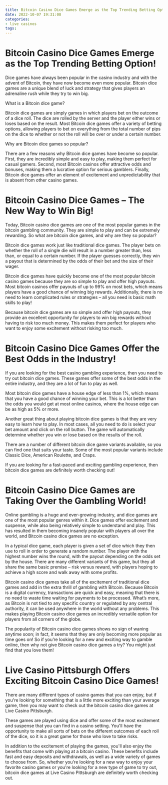 ```yaml
---
title: Bitcoin Casino Dice Games Emerge as the Top Trending Betting Option!
date: 2022-10-07 19:31:08
categories:
- live casinos
tags:
---
```



#  Bitcoin Casino Dice Games Emerge as the Top Trending Betting Option!

Dice games have always been popular in the casino industry and with the advent of Bitcoin, they have now become even more popular. Bitcoin dice games are a unique blend of luck and strategy that gives players an adrenaline rush while they try to win big.

What is a Bitcoin dice game?

Bitcoin dice games are simply games in which players bet on the outcome of a dice roll. The dice are rolled by the server and the player either wins or loses based on the result. Most Bitcoin dice games offer a variety of betting options, allowing players to bet on everything from the total number of pips on the dice to whether or not the roll will be over or under a certain number.

Why are Bitcoin dice games so popular?

There are a few reasons why Bitcoin dice games have become so popular. First, they are incredibly simple and easy to play, making them perfect for casual gamers. Second, most Bitcoin casinos offer attractive odds and bonuses, making them a lucrative option for serious gamblers. Finally, Bitcoin dice games offer an element of excitement and unpredictability that is absent from other casino games.

#  Bitcoin Casino Dice Games – The New Way to Win Big!

Today, Bitcoin casino dice games are one of the most popular games in the bitcoin gambling community. They are simple to play and can be extremely rewarding. So what are bitcoin dice games, and why are they so popular?

Bitcoin dice games work just like traditional dice games. The player bets on whether the roll of a single die will result in a number greater than, less than, or equal to a certain number. If the player guesses correctly, they win a payout that is determined by the odds of their bet and the size of their wager.

Bitcoin dice games have quickly become one of the most popular bitcoin casino games because they are so simple to play and offer high payouts. Most bitcoin casinos offer payouts of up to 99% on most bets, which means players have a good chance of winning big rewards. Additionally, there is no need to learn complicated rules or strategies – all you need is basic math skills to play!

Because bitcoin dice games are so simple and offer high payouts, they provide an excellent opportunity for players to win big rewards without having to risk too much money. This makes them perfect for players who want to enjoy some excitement without risking too much.

#  Bitcoin Casino Dice Games Offer the Best Odds in the Industry!

If you are looking for the best casino gambling experience, then you need to try out bitcoin dice games. These games offer some of the best odds in the entire industry, and they are a lot of fun to play as well.

Most bitcoin dice games have a house edge of less than 1%, which means that you have a good chance of winning your bet. This is a lot better than the odds you would get at most online casinos, where the house edge can be as high as 5% or more.

Another great thing about playing bitcoin dice games is that they are very easy to learn how to play. In most cases, all you need to do is select your bet amount and click on the roll button. The game will automatically determine whether you win or lose based on the results of the roll.

There are a number of different bitcoin dice game variants available, so you can find one that suits your taste. Some of the most popular variants include Classic Dice, American Roulette, and Craps.

If you are looking for a fast-paced and exciting gambling experience, then bitcoin dice games are definitely worth checking out!

#  Bitcoin Casino Dice Games are Taking Over the Gambling World!

Online gambling is a huge and ever-growing industry, and dice games are one of the most popular genres within it. Dice games offer excitement and suspense, while also being relatively simple to understand and play. This has resulted in them becoming insanely popular with players all over the world, and Bitcoin casino dice games are no exception.

In a typical dice game, each player is given a set of dice which they then use to roll in order to generate a random number. The player with the highest number wins the round, with the payout depending on the odds set by the house. There are many different variants of this game, but they all share the same basic premise – risk versus reward, with players hoping to achieve a high score and walk away with some profits.

Bitcoin casino dice games take all of the excitement of traditional dice games and add in the extra thrill of gambling with Bitcoin. Because Bitcoin is a digital currency, transactions are quick and easy, meaning that there is no need to waste time waiting for payments to be processed. What’s more, as Bitcoin is not tied to any specific country or regulated by any central authority, it can be used anywhere in the world without any problems. This makes playing Bitcoin casino dice games an incredibly versatile option for players from all corners of the globe.

The popularity of Bitcoin casino dice games shows no sign of waning anytime soon; in fact, it seems that they are only becoming more popular as time goes on! So if you’re looking for a new and exciting way to gamble online, then why not give Bitcoin casino dice games a try? You might just find that you love them!

#  Live Casino Pittsburgh Offers Exciting Bitcoin Casino Dice Games!

There are many different types of casino games that you can enjoy, but if you're looking for something that is a little more exciting than your average game, then you may want to check out the bitcoin casino dice games at Live Casino Pittsburgh.

These games are played using dice and offer some of the most excitement and suspense that you can find in a casino setting. You'll have the opportunity to make all sorts of bets on the different outcomes of each roll of the dice, so it is a great game for those who love to take risks.

In addition to the excitement of playing the games, you'll also enjoy the benefits that come with playing at a bitcoin casino. These benefits include fast and easy deposits and withdrawals, as well as a wide variety of games to choose from. So, whether you're looking for a new way to enjoy your favorite casino games or you're looking for a new type of game to try out, bitcoin dice games at Live Casino Pittsburgh are definitely worth checking out.